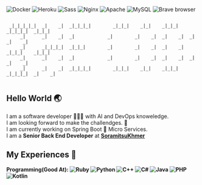 <p>
<img alt="Docker" src="https://img.shields.io/badge/-Docker-46a2f1?style=flat-square&logo=docker&logoColor=white" />
<img alt="Heroku" src="https://img.shields.io/badge/-Heroku-430098?style=flat-square&logo=heroku&logoColor=white" />
<img alt="Sass" src="https://img.shields.io/badge/-Sass-CC6699?style=flat-square&logo=sass&logoColor=white" />
<img alt="Nginx" src="https://img.shields.io/badge/nginx%20-%23009639.svg?&style=for-the-badge&logo=nginx&logoColor=white"/>
<img alt="Apache" src="https://img.shields.io/badge/apache%20-%23D42029.svg?&style=for-the-badge&logo=apache&logoColor=white"/>
<img alt="MySQL" src="https://img.shields.io/badge/mysql-%2300f.svg?&style=for-the-badge&logo=mysql&logoColor=white"/>
<img alt="Brave browser" src="https://img.shields.io/badge/-Brave_Browser-FB542B?style=flat-square&logo=brave&logoColor=white" />
</p>

```

 _|_|_|_|_|  _|    _|  _|_|_|_|        _|_|_|    _|_|    _|_|_|    _|_|_|_|  _|_|_|    
     _|      _|    _|  _|            _|        _|    _|  _|    _|  _|        _|    _|  
     _|      _|_|_|_|  _|_|_|        _|        _|    _|  _|    _|  _|_|_|    _|_|_|    
     _|      _|    _|  _|            _|        _|    _|  _|    _|  _|        _|    _|  
     _|      _|    _|  _|_|_|_|        _|_|_|    _|_|    _|_|_|    _|_|_|_|  _|    _|  
                                                                                       
```
## Hello World 🌏

<p>
I am a software developer 🧑🏽‍💻 with AI and DevOps knoweledge.<br>
I am looking forward to make the challendges. 🤝<br>
I am currently working on Spring Boot 🍃 Micro Services.<br>
I am a <b>Senior Back End Developer</b> at <b><a href="https://github.com/soramitsukhmer">SoramitsuKhmer</a><b>
</p>

## My Experiences 🌟

<p>
<b>Programming(Good At): </b>
<img alt="Ruby" src="https://img.shields.io/badge/ruby-%23CC342D.svg?&style=for-the-badge&logo=ruby&logoColor=white"/>
<img alt="Python" src="https://img.shields.io/badge/python%20-%2314354C.svg?&style=for-the-badge&logo=python&logoColor=white"/>
<img alt="C++" src="https://img.shields.io/badge/c++%20-%2300599C.svg?&style=for-the-badge&logo=c%2B%2B&ogoColor=white"/>
<img alt="C#" src="https://img.shields.io/badge/c%23%20-%23239120.svg?&style=for-the-badge&logo=c-sharp&logoColor=white"/>
<img alt="Java" src="https://img.shields.io/badge/java-%23ED8B00.svg?&style=for-the-badge&logo=java&logoColor=white"/>
<img alt="PHP" src="https://img.shields.io/badge/php-%23777BB4.svg?&style=for-the-badge&logo=php&logoColor=white"/>
<img alt="Kotlin" src="https://img.shields.io/badge/kotlin-%230095D5.svg?&style=for-the-badge&logo=kotlin&logoColor=white"/>
</p>

